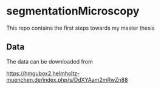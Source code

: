 # segmentationMicroscopy
This repo contains the first steps towards my master thesis

## Data 
The data can be downloaded from 

https://hmgubox2.helmholtz-muenchen.de/index.php/s/DdXYAam2mRwZn88
